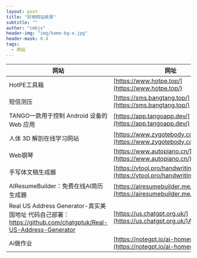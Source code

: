 ```yaml
---
layout: post
title: "好用网站收录"
subtitle: ""
author: "cmbjx"
header-img: "img/home-bg-o.jpg"
header-mask: 0.4
tags:
  - 网站
---
```



<b>网站</b>     | <b>网址</b>
-------- | -----
HotPE工具箱    | [https://www.hotpe.top/](https://www.hotpe.top/)
短信测压  | [https://sms.bangtang.top/](https://sms.bangtang.top/)
TANGO一款用于控制 Android 设备的 Web 应用| [https://app.tangoapp.dev/](https://app.tangoapp.dev/)
人体 3D 解剖在线学习网站 | [https://www.zygotebody.com/](https://www.zygotebody.com/)
Web钢琴 | [https://www.autopiano.cn/](https://www.autopiano.cn/)
手写体文稿生成器 | [https://vtool.pro/handwriting/index.html](https://vtool.pro/handwriting/index.html)
AIResumeBuilder：免费在线AI简历生成器 | [https://airesumebuilder.me/zh-CN](https://airesumebuilder.me/zh-CN)
Real US Address Generator-真实美国地址 代码自己部署：https://github.com/chatgptuk/Real-US-Address-Generator | [https://us.chatgpt.org.uk/](https://us.chatgpt.org.uk/)Ai
Ai做作业 | [https://notegpt.io/ai-homework-helper](https://notegpt.io/ai-homework-helper)
